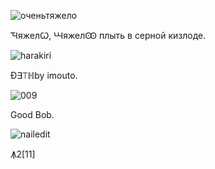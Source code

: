 ![оченьтяжело](https://user-images.githubusercontent.com/90988117/140271572-6ac4f7d6-0414-48c2-9a35-4844e589c034.jpg)

ꚒяжелꙌ, ꚆяжелꙬ плыть в серной кизлоде.

![harakiri](https://user-images.githubusercontent.com/90988117/140272798-3ca70bcb-32ff-40f9-aa5a-520436f03fc0.jpg)

Đ∃⟙ℍby imouto.

![009](https://user-images.githubusercontent.com/90988117/140272367-f70a4357-5515-401b-82ae-6344192c3077.jpg)

Good Bob.

![nailedit](https://user-images.githubusercontent.com/90988117/140272404-ee92ea50-ccd4-4f2e-b587-ed6389dee606.jpg)

Ꙟ2[11]
